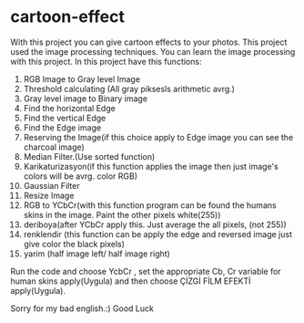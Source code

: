 # cartoon-effect
With this project you can give cartoon effects to your photos. This project used the image processing techniques. You can learn the image processing with this project. In this project have this functions:

1. RGB Image to Gray level Image
2. Threshold calculating (All gray piksesls arithmetic avrg.)
3. Gray level image to Binary image
4. Find the horizontal Edge
5. Find the vertical Edge
6. Find the Edge image
7. Reserving the Image(if this choice apply to Edge image you can see the charcoal image)
8. Median Filter.(Use sorted function)
9. Karikaturizasyon(if this function applies the image then just image's colors will be avrg. color RGB)
10. Gaussian Filter
11. Resize Image
12. RGB to YCbCr(with this function program can be found the humans skins in the image. Paint the other pixels white(255))
13. deriboya(after YCbCr apply this. Just average the all pixels, (not 255))
14. renklendir (this function can be apply the edge and reversed image just give color the black pixels)
15. yarim (half image left/ half image right)

Run the code and choose YcbCr , set the appropriate Cb, Cr variable for human skins apply(Uygula) and then choose ÇİZGİ FİLM EFEKTİ apply(Uygula).

Sorry for my bad english.:) Good Luck
